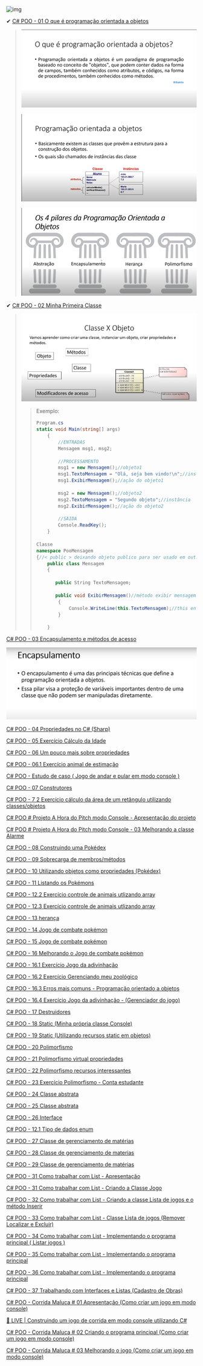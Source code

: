 ![img](https://i.ytimg.com/vi/qWDrDOyiLe8/hqdefault.jpg?sqp=-oaymwEXCNACELwBSFryq4qpAwkIARUAAIhCGAE=&rs=AOn4CLCTQhTT5X_xSzuauhDilZDTyzgdBg)

✔ [           C# POO - 01 O que é programação orientada a objetos         ](https://www.youtube.com/watch?v=qWDrDOyiLe8&list=PLfvOpw8k80Wreysmw8fonLCBw8kiiYjIU&index=1&t=29s) 

>![](igm_Readme/o%20que%20%C3%A9%20%20programa%C3%A7%C3%A3o%20oo.png)
>
>![](igm_Readme/o%20que%20%C3%A9%20%20programa%C3%A7%C3%A3o%20oo_2.png)
>
>
>
>![pilares](igm_Readme/pilares.png)
>
>

✔ [           C# POO - 02 Minha Primeira Classe         ](https://www.youtube.com/watch?v=qxkus6YJP0g&list=PLfvOpw8k80Wreysmw8fonLCBw8kiiYjIU&index=4)

>  ![](igm_Readme/ClassexObjetos.png)
>
> > Exemplo:
> >
> > ```c#
> > Program.cs 
> > static void Main(string[] args)
> >     {
> >         //ENTRADAS
> >         Mensagem msg1, msg2;
> > 
> >         //PROCESSAMENTO
> >         msg1 = new Mensagem();//objeto1
> >         msg1.TextoMensagem = "Olá, seja bem vindo!\n";//instância
> >         msg1.ExibirMensagem();//ação do objeto1
> > 
> >         msg2 = new Mensagem();//objeto2
> >         msg2.TextoMensagem = "Segundo objeto";//instância
> >         msg2.ExibirMensagem();//ação do objeto2
> > 
> >         //SAIDA
> >         Console.ReadKey();
> >     }
> > 
> > Classe
> > namespace PooMensagem
> > {//< public > deixando objeto publico para ser usado em outra instância
> >     public class Mensagem
> >     {
> > 
> >        public String TextoMensagem;
> >         
> >        public void ExibirMensagem()//método exibir mensagem
> >         {
> >             Console.WriteLine(this.TextoMensagem);//this enterage com objeto
> >         }
> > 
> >     }
> > 
> > ```



[           C# POO - 03 Encapsulamento e métodos de acesso         ](https://www.youtube.com/watch?v=KhlJXXq90EA&list=PLfvOpw8k80Wreysmw8fonLCBw8kiiYjIU&index=5)

![](igm_Readme/Encapsulamento.png)





[           C# POO - 04 Propriedades no C# (Sharp)         ](https://www.youtube.com/watch?v=SKgOuvkjFOc&list=PLfvOpw8k80Wreysmw8fonLCBw8kiiYjIU&index=6)

[           C# POO - 05 Exercício Cálculo da Idade         ](https://www.youtube.com/watch?v=0DLZ6V0QMNg&list=PLfvOpw8k80Wreysmw8fonLCBw8kiiYjIU&index=7)

[           C# POO - 06 Um pouco mais sobre propriedades         ](https://www.youtube.com/watch?v=cNs92nnLvog&list=PLfvOpw8k80Wreysmw8fonLCBw8kiiYjIU&index=8)

[           C# POO - 06.1  Exercício animal de estimação         ](https://www.youtube.com/watch?v=nfxTLUhzICM&list=PLfvOpw8k80Wreysmw8fonLCBw8kiiYjIU&index=9)

[           C# POO - Estudo de caso ( Jogo de andar e pular em modo console )         ](https://www.youtube.com/watch?v=FIBtrPn6uRk&list=PLfvOpw8k80Wreysmw8fonLCBw8kiiYjIU&index=10)

[           C# POO - 07 Construtores         ](https://www.youtube.com/watch?v=TXKkntEvTyc&list=PLfvOpw8k80Wreysmw8fonLCBw8kiiYjIU&index=11)

[           C# POO - 7 2 Exercício cálculo da área de um retângulo utilizando classes/objetos         ](https://www.youtube.com/watch?v=4EVq2HUO3TI&list=PLfvOpw8k80Wreysmw8fonLCBw8kiiYjIU&index=13)

[           C# POO # Projeto A Hora do Pitch modo Console - Apresentação do projeto         ](https://www.youtube.com/watch?v=kyFK0emDKJw&list=PLfvOpw8k80Wreysmw8fonLCBw8kiiYjIU&index=14)

[           C# POO # Projeto A Hora do Pitch modo Console - 03 Melhorando a classe Alarme         ](https://www.youtube.com/watch?v=10gB6hlQDKo&list=PLfvOpw8k80Wreysmw8fonLCBw8kiiYjIU&index=17)

[           C# POO - 08 Construindo uma Pokédex         ](https://www.youtube.com/watch?v=6hppinQ_frg&list=PLfvOpw8k80Wreysmw8fonLCBw8kiiYjIU&index=18)

[           C# POO - 09 Sobrecarga de membros/métodos         ](https://www.youtube.com/watch?v=l2m5bTVOpfI&list=PLfvOpw8k80Wreysmw8fonLCBw8kiiYjIU&index=19)

[           C# POO - 10 Utilizando objetos como propriedades (Pokédex)         ](https://www.youtube.com/watch?v=YFUzhpP9hB8&list=PLfvOpw8k80Wreysmw8fonLCBw8kiiYjIU&index=20)

[           C# POO - 11 Listando os Pokémons         ](https://www.youtube.com/watch?v=FjR7s5178g0&list=PLfvOpw8k80Wreysmw8fonLCBw8kiiYjIU&index=21)

[           C# POO - 12.2 Exercício controle de animais utlizando array         ](https://www.youtube.com/watch?v=j11crWf-H7I&list=PLfvOpw8k80Wreysmw8fonLCBw8kiiYjIU&index=23)

[           C# POO - 12.3 Exercício controle de animais utlizando array         ](https://www.youtube.com/watch?v=r88z8uiHuQg&list=PLfvOpw8k80Wreysmw8fonLCBw8kiiYjIU&index=24)

[           C# POO - 13 herança         ](https://www.youtube.com/watch?v=x2SDmXhcGO0&list=PLfvOpw8k80Wreysmw8fonLCBw8kiiYjIU&index=25)

[           C# POO - 14 Jogo de combate pokémon         ](https://www.youtube.com/watch?v=fJQ5LkuyJGs&list=PLfvOpw8k80Wreysmw8fonLCBw8kiiYjIU&index=26)

[           C# POO - 15 Jogo de combate pokémon         ](https://www.youtube.com/watch?v=xz02aocGatc&list=PLfvOpw8k80Wreysmw8fonLCBw8kiiYjIU&index=27)

[           C# POO - 16 Melhorando o Jogo de combate pokémon         ](https://www.youtube.com/watch?v=BJxpUu3E55Y&list=PLfvOpw8k80Wreysmw8fonLCBw8kiiYjIU&index=28)

[           C# POO - 16.1 Exercício Jogo da adivinhação         ](https://www.youtube.com/watch?v=gPcMOOxN_Ds&list=PLfvOpw8k80Wreysmw8fonLCBw8kiiYjIU&index=29)

[           C# POO - 16.2 Exercício Gerenciando meu zoológico         ](https://www.youtube.com/watch?v=bi0BrJecSxk&list=PLfvOpw8k80Wreysmw8fonLCBw8kiiYjIU&index=30)

[           C# POO - 16.3 Erros mais comuns - Programação orientado a objetos         ](https://www.youtube.com/watch?v=Wkwz2Dz3XXQ&list=PLfvOpw8k80Wreysmw8fonLCBw8kiiYjIU&index=31)

[           C# POO - 16.4 Exercício Jogo da adivinhação - (Gerenciador do jogo)         ](https://www.youtube.com/watch?v=a4Beh5IBryg&list=PLfvOpw8k80Wreysmw8fonLCBw8kiiYjIU&index=32)

[           C# POO - 17 Destruidores         ](https://www.youtube.com/watch?v=hm15kTZktGs&list=PLfvOpw8k80Wreysmw8fonLCBw8kiiYjIU&index=33)

[           C# POO - 18 Static (Minha própria classe Console)         ](https://www.youtube.com/watch?v=H1TpgankGqo&list=PLfvOpw8k80Wreysmw8fonLCBw8kiiYjIU&index=34)

[           C# POO - 19 Static (Utilizando recursos static em objetos)         ](https://www.youtube.com/watch?v=xTbsc7iISzg&list=PLfvOpw8k80Wreysmw8fonLCBw8kiiYjIU&index=35)

[           C# POO - 20 Polimorfismo         ](https://www.youtube.com/watch?v=bIqxNMAPkHU&list=PLfvOpw8k80Wreysmw8fonLCBw8kiiYjIU&index=36)

[           C# POO - 21 Polimorfismo virtual propriedades         ](https://www.youtube.com/watch?v=kGxYlhcPsHs&list=PLfvOpw8k80Wreysmw8fonLCBw8kiiYjIU&index=37)

[           C# POO - 22 Polimorfismo recursos interessantes         ](https://www.youtube.com/watch?v=PFI5PGlNnmU&list=PLfvOpw8k80Wreysmw8fonLCBw8kiiYjIU&index=38)

[           C# POO - 23 Exercício Polimorfismo - Conta estudante         ](https://www.youtube.com/watch?v=TJIEmSCQer0&list=PLfvOpw8k80Wreysmw8fonLCBw8kiiYjIU&index=39)

[           C# POO - 24 Classe abstrata         ](https://www.youtube.com/watch?v=4dBX7exYx4Y&list=PLfvOpw8k80Wreysmw8fonLCBw8kiiYjIU&index=40)

[           C# POO - 25 Classe abstrata         ](https://www.youtube.com/watch?v=qTF0Fw4tSYs&list=PLfvOpw8k80Wreysmw8fonLCBw8kiiYjIU&index=41)

[           C# POO - 26 Interface         ](https://www.youtube.com/watch?v=P9xCQ1kBFGI&list=PLfvOpw8k80Wreysmw8fonLCBw8kiiYjIU&index=42)

[           C# POO - 12.1 Tipo de dados enum         ](https://www.youtube.com/watch?v=7H-tXH0TJWQ&list=PLfvOpw8k80Wreysmw8fonLCBw8kiiYjIU&index=43)

[           C# POO - 27 Classe de gerenciamento de matérias         ](https://www.youtube.com/watch?v=pV5bUD0p_xg&list=PLfvOpw8k80Wreysmw8fonLCBw8kiiYjIU&index=44)

[           C# POO - 28 Classe de gerenciamento de materias         ](https://www.youtube.com/watch?v=27YY7PAwQ3Y&list=PLfvOpw8k80Wreysmw8fonLCBw8kiiYjIU&index=45)

[           C# POO - 29 Classe de gerenciamento de matérias         ](https://www.youtube.com/watch?v=1-UAaMJTbII&list=PLfvOpw8k80Wreysmw8fonLCBw8kiiYjIU&index=46)

[           C# POO - 31 Como trabalhar com List - Apresentação         ](https://www.youtube.com/watch?v=WTPNuD-ddEs&list=PLfvOpw8k80Wreysmw8fonLCBw8kiiYjIU&index=47)

[           C# POO - 31 Como trabalhar com List - Criando a Classe Jogo         ](https://www.youtube.com/watch?v=VaUMv5kQgoI&list=PLfvOpw8k80Wreysmw8fonLCBw8kiiYjIU&index=48)

[           C# POO - 32 Como trabalhar com List - Criando a classe Lista de jogos e o método Inserir         ](https://www.youtube.com/watch?v=QuXonE_C6YU&list=PLfvOpw8k80Wreysmw8fonLCBw8kiiYjIU&index=49)

[           C# POO - 33 Como trabalhar com List - Classe Lista de jogos (Remover   Localizar e Excluir)         ](https://www.youtube.com/watch?v=10z0c-PkhCQ&list=PLfvOpw8k80Wreysmw8fonLCBw8kiiYjIU&index=50)

[           C# POO - 34 Como trabalhar com List - Implementando o programa principal ( Listar jogos )         ](https://www.youtube.com/watch?v=91-D76C6VQM&list=PLfvOpw8k80Wreysmw8fonLCBw8kiiYjIU&index=51)

[           C# POO - 35 Como trabalhar com List - Implementando o programa principal         ](https://www.youtube.com/watch?v=OWXfRv1A08s&list=PLfvOpw8k80Wreysmw8fonLCBw8kiiYjIU&index=52)

[           C# POO - 36 Como trabalhar com List - Implementando o programa principal         ](https://www.youtube.com/watch?v=KeYNvbeBTAg&list=PLfvOpw8k80Wreysmw8fonLCBw8kiiYjIU&index=53)

[           C# POO - 37 Trabalhando com Interfaces e Listas (Cadastro de Obras)         ](https://www.youtube.com/watch?v=TzCc3FjqycQ&list=PLfvOpw8k80Wreysmw8fonLCBw8kiiYjIU&index=54)

[           C# POO - Corrida Maluca # 01 Apresentação  (Como criar um jogo em modo console)         ](https://www.youtube.com/watch?v=TaNbXYMgXSM&list=PLfvOpw8k80Wreysmw8fonLCBw8kiiYjIU&index=55)

[           🔴 LIVE |  Construindo um jogo de corrida em modo console utilizando C#         ](https://www.youtube.com/watch?v=gBvy9GFMbRU&list=PLfvOpw8k80Wreysmw8fonLCBw8kiiYjIU&index=56)

[           C# POO - Corrida Maluca  # 02 Criando o programa principal  (Como criar um jogo em modo console)         ](https://www.youtube.com/watch?v=cI4Lol3V8cs&list=PLfvOpw8k80Wreysmw8fonLCBw8kiiYjIU&index=57)

[           C# POO - Corrida Maluca # 03 Melhorando o jogo (Como criar um jogo em modo console)         ](https://www.youtube.com/watch?v=_12nn7Sunnk&list=PLfvOpw8k80Wreysmw8fonLCBw8kiiYjIU&index=58)





